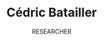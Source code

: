 ---
title: "Cédric Batailler"
subtitle: "RESEARCHER"

description: "Hi there, and welcome! I am a researcher and instructor in psychology and statistics. I studied psychology at Université Grenoble Alpes and this is where I learnt how to **use numbers to better understand human behavior**. When I am not coding or teaching, I’m usually enjoying the amazing outdoors which we have in the Alps, be it by biking, climbing, or hiking."

text_align_left: true

show_social_links: true

images: 
- img/hello.png
image_left: true

show_action_link: true
action_link: /blog/
action_label: "Let's go &rarr;"
action_type: text
---